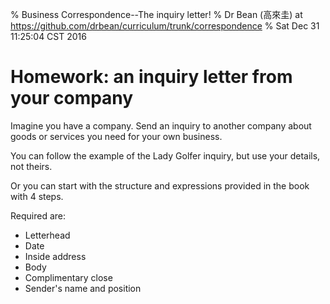 % Business Correspondence--The inquiry letter!
% Dr Bean (高來圭) at https://github.com/drbean/curriculum/trunk/correspondence
% Sat Dec 31 11:25:04 CST 2016


# Homework: an inquiry letter from your company

Imagine you have a company. Send an inquiry to another company about goods or services you need for your own business.

You can follow the example of the Lady Golfer inquiry, but use your details, not theirs.

Or you can start with the structure and expressions provided in the book with 4 steps.

Required are:

- Letterhead
- Date
- Inside address
- Body
- Complimentary close
- Sender's name and position
